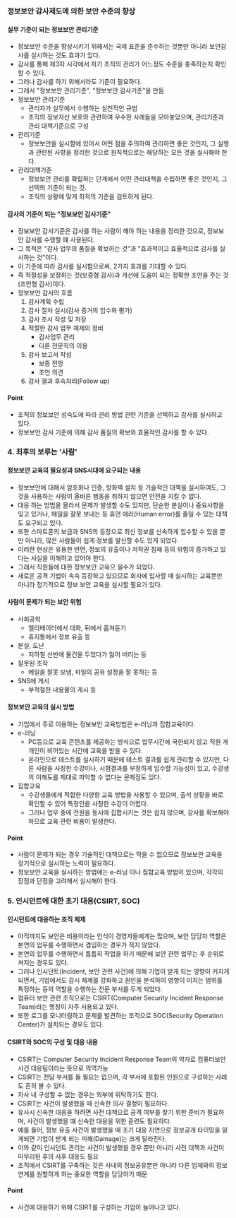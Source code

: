 ### 정보보안 감사제도에 의한 보안 수준의 향상

#### 실무 기준이 되는 정보보안 관리기준
- 정보보안 수준을 향상시키기 위헤서는 국제 표준을 준수하는 것뿐만 아니라 보안감사를 실시하는 것도 효과가 있다.
- 감사를 통해 제3자 시각에서 자기 조직의 관리가 어느정도 수준을 충족하는지 확인할 수 있다.
- 그러나 감사를 하기 위해서라도 기준이 필요하다.
- 그레서 "정보보안 관리기준", "정보보안 감사기준"을 만듬
- 정보보안 관리기준
  - 관리자가 실무에서 수행하는 실천적인 규범
  - 조직의 정보자산 보호와 관련하여 우수한 사례들을 모아놓았으며, 관리기준과 관리 대책기준으로 구성
- 관리기준
  - 정보보안을 실시함에 있어서 어떤 점을 주의하여 관리하면 좋은 것인지, 그 실행과 관련된 사항을 정리한 것으로 원칙적으로는 해당하는 모든 것을 실시해야 한다.
- 관리대책기준
  - 정보보안 관리를 확립하는 단계에서 어떤 관리대책을 수립하면 좋은 것인지, 그 선택의 기준이 되는 것.
  - 조직의 상황에 맞게 최적의 기준을 검토하게 된다.

#### 감사의 기준이 되는 "정보보안 감사기준"
- 정보보안 감사기준은 감사를 하는 사람이 해야 하는 내용을 정리한 것으로, 정보보안 감사를 수행할 떄 사용된다.
- 그 목적은 "감사 업무의 품질을 확보하는 것"과 "효과적이고 효율적으로 감사를 실시하는 것"이다.
- 이 기준에 따라 감사를 실시함으로써, 2가지 효과를 기대할 수 있다.
- 즉 적절성을 보장하는 것(보증형 감사)과 개선에 도움이 되는 정확한 조언을 주는 것(조언형 감사)이다.
- 정보보안 감사의 흐름
  1. 감사계획 수립
  2. 감사 절차 실시(감사 증거의 입수와 평가)
  3. 감사 조서 작성 및 저장
  4. 적절한 감사 업무 체제의 정비
      - 감사업무 관리
      - 다른 전문직의 이용
  5. 감사 보고서 작성
      - 보증 전망
      - 조언 의견
  6. 감사 결과 후속처리(Follow up)

#### Point
- 조직의 정보보안 성숙도에 따라 관리 방법 관련 기준을 선택하고 감사를 실시하고 있다.
- 정보보안 감사 기준에 의해 감사 품질의 확보와 효율적인 감사를 할 수 있다.

### 4. 최후의 보루는 '사람'

#### 정보보안 교육의 필요성과 SNS시대에 요구되는 내용
- 정보보안에 대해서 암호화나 인증, 방화벽 설치 등 기술적인 대책을 실시하여도, 그것을 사용하는 사람이 올바른 행동을 취하지 않으면 안전을 지킬 수 없다.
- 대응 하는 방법을 몰라서 문제가 발생할 수도 있지만, 단순한 분실이나 중요사항을 잊고 있거나, 메일을 잘못 보내는 등 휴먼 에러(Human error)를 줄일 수 있는 대책도 요구되고 있다.
- 또한 스마트폰의 보급과 SNS의 등장으로 최신 정보를 신속하게 입수할 수 있을 뿐만 아니라, 많은 사람들이 쉽게 정보를 발신할 수도 있게 되었다.
- 이러한 현상은 유용한 반면, 정보의 유출이나 저작권 침해 등의 위험이 증가하고 있다는 사실을 이해하고 있어야 한다.
- 그래서 직원들에 대한 정보보안 교육으 필수가 되었다.
- 새로운 공격 기법이 속속 등장하고 있으므로 회사에 입사할 때 실시하는 교육뿐만 아니라 정기적으로 정보 보안 교육을 실시할 필요가 있다.

#### 사람이 문제가 되는 보안 위험
- 사회공학
  - 엘리베이터에서 대화, 뒤에서 훔쳐듣기
  - 휴지통에서 정보 유출 등
- 분실, 도난
  - 지하철 선반에 물건을 두었다가 잃어 버리는 등
- 잘못된 조작
  - 메일을 잘못 보냄, 파일의 공유 설정을 잘 못하는 등
- SNS에 게시
  - 부적절한 내용물의 게시 등

#### 정보보안 교육의 실시 방법
- 기업에서 주로 이용하는 정보보안 교육방법은 e-러닝과 집합교육이다.
- e-러닝
  - PC등으로 교육 콘텐츠를 제공하는 방식으로 업무시간에 국한되지 않고 직원 개개인이 비어있는 시간에 교육을 받을 수 있다.
  - 온라인으로 테스트를 실시하기 때문에 테스트 결과를 쉽게 관리할 수 있지만, 다른 사람을 사칭한 수강이나, 시험결과를 부정하게 입수할 가능성이 있고, 수강생의 이해도를 제대로 파악할 수 없다는 문제점도 있다.
- 집합교육
  - 수강생들에게 적합한 다양항 교육 방법을 사용할 수 있으며, 출석 상황을 바로 확인할 수 있어 특정인을 사칭한 수강이 어렵다.
  - 그러나 업무 중에 전원을 동시에 집합시키는 것은 쉽지 않으며, 강사를 확보해야 하므로 교육 관련 비용이 발생한다.

#### Point
- 사람이 문제가 되는 경우 기술적인 대책으로는 막을 수 없으므로 정보보안 교육을 정기적으로 실시하는 노력이 필요하다.
- 정보보안 교육을 실시하는 방법에는 e-러닝 이나 집합교육 방법이 있으며, 각각의 장점과 단점을 고려해서 실시해야 한다.

### 5. 인시던트에 대한 초기 대응(CSIRT, SOC)

#### 인시던트에 대응하는 조직 체제
- 아직까지도 보안은 비용이라는 인식이 경영자들에게는 많으며, 보안 담당자 역할은 본연의 업무를 수행하면서 겸임하는 경우가 적지 않았다.
- 본연의 업무를 수행하면서 틈틈히 작업을 하기 때문에 보안 관련 업무는 후 순위로 쳐지는 경우도 있다.
- 그러나 인시던트(Incident, 보안 관련 사건)에 의해 기업이 받게 되는 영향이 커지게 되면서, 기업에서도 감시 체제를 강화하고 원인을 분석하여 영향이 미치는 범위를 특정하는 등의 역할을 수행하는 전문 부서를 두게 되었다.
- 컴퓨터 보안 관련 조직으로는 CSIRT(Computer Security Incident Response Team)라는 명칭이 자주 사용되고 있다.
- 또한 로그를 모니터링하고 문제를 발견하는 조직으로 SOC(Security Operation Center)가 설치되는 경우도 있다.

#### CSIRT와 SOC의 구성 및 대응 내용
- CSIRT는 Computer Security Incident Response Team의 약자로 컴퓨터보안사건 대응팀이라는 뜻으로 의역가능
- CSIRT는 전담 부서를 둘 필요는 없으며, 각 부서에 포함된 인원으로 구성하는 사례도 흔히 볼 수 있다.
- 자사 내 구성할 수 없는 경우는 외부에 위탁하기도 한다.
- CSIRT는 사건이 발생했을 때 신속한 의사 결정이 필요하다.
- 유사시 신속한 대응을 하려면 사전 대책으로 공격 여부를 찾기 위한 준비가 필요하며, 사건이 발생했을 떄 신속한 대응을 위한 훈련도 필요하다.
- 예를 들어, 정보 유출 사건이 발생했을 때 초기 대응 지연으로 정보공개 타이밍을 잃게되면 기업이 받게 되는 피해(Damage)는 크게 달라진다.
- 이와 같이 인시던트 관리는 사건이 발생했을 경우 뿐만 아니라 사전 대책과 사건이 마무리된 후의 사후 대응도 필요
- 조직에서 CSIRT를 구축하는 것은 사내의 정보공유뿐만 아니라 다른 업체와의 정보연계를 원할하게 하는 중요한 역할을 담당하기 때문

#### Point
- 사건에 대응하기 위해 CSIRT를 구성하는 기업이 늘어나고 있다.